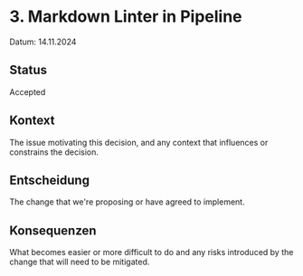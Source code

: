 # 3. Markdown Linter in Pipeline

Datum: 14.11.2024

## Status

Accepted

## Kontext

The issue motivating this decision, and any context that influences or constrains the decision.

## Entscheidung

The change that we're proposing or have agreed to implement.

## Konsequenzen

What becomes easier or more difficult to do and any risks introduced by the change that will need to be mitigated.
